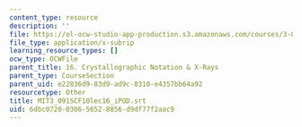 ```yaml
---
content_type: resource
description: ''
file: https://ol-ocw-studio-app-production.s3.amazonaws.com/courses/3-091sc-introduction-to-solid-state-chemistry-fall-2010/6dbc0720030656528856d9df77f2aac9_MIT3_091SCF10lec16_iPOD.vtt
file_type: application/x-subrip
learning_resource_types: []
ocw_type: OCWFile
parent_title: 16. Crystallographic Notation & X-Rays
parent_type: CourseSection
parent_uid: e22836d9-83d9-ad9c-8310-e4357bb64a92
resourcetype: Other
title: MIT3_091SCF10lec16_iPOD.srt
uid: 6dbc0720-0306-5652-8856-d9df77f2aac9
---
```

